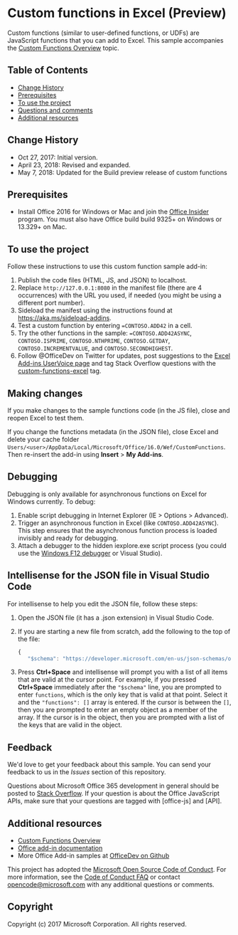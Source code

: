 # Custom functions in Excel (Preview)

Custom functions (similar to user-defined functions, or UDFs) are JavaScript functions that you can add to Excel. This sample accompanies the [Custom Functions Overview](https://docs.microsoft.com/en-us/office/dev/add-ins/excel/custom-functions-overview) topic.

## Table of Contents
* [Change History](#change-history)
* [Prerequisites](#prerequisites)
* [To use the project](#to-use-the-project)
* [Questions and comments](#questions-and-comments)
* [Additional resources](#additional-resources)

## Change History

* Oct 27, 2017: Initial version.
* April 23, 2018: Revised and expanded.
* May 7, 2018: Updated for the Build preview release of custom functions

## Prerequisites

* Install Office 2016 for Windows or Mac and join the [Office Insider](https://products.office.com/en-us/office-insider) program. You must also have Office build build 9325+ on Windows or 13.329+ on Mac.

## To use the project

Follow these instructions to use this custom function sample add-in:

1. Publish the code files (HTML, JS, and JSON) to localhost.
2. Replace `http://127.0.0.1:8080` in the manifest file (there are 4 occurrences) with the URL you used, if needed (you might be using a different port number). 
3. Sideload the manifest using the instructions found at <https://aka.ms/sideload-addins>.
4. Test a custom function by entering `=CONTOSO.ADD42` in a cell.
5. Try the other functions in the sample: `=CONTOSO.ADD42ASYNC`, `CONTOSO.ISPRIME`, `CONTOSO.NTHPRIME`, `CONTOSO.GETDAY`, `CONTOSO.INCREMENTVALUE`, and `CONTOSO.SECONDHIGHEST`.
7. Follow @OfficeDev on Twitter for updates, post suggestions to the [Excel Add-ins UserVoice page](https://officespdev.uservoice.com/forums/224641-feature-requests-and-feedback/category/163563-add-in-excel) and tag Stack Overflow questions with the [custom-functions-excel](https://stackoverflow.com/questions/tagged/custom-functions-excel) tag.

## Making changes
If you make changes to the sample functions code (in the JS file), close and reopen Excel to test them.

If you change the functions metadata (in the JSON file), close Excel and delete your cache folder `Users/<user>/AppData/Local/Microsoft/Office/16.0/Wef/CustomFunctions`. Then re-insert the add-in using **Insert** > **My Add-ins**.

## Debugging
Debugging is only available for asynchronous functions on Excel for Windows currently. To debug:

1. Enable script debugging in Internet Explorer (IE > Options > Advanced).
2. Trigger an asynchronous function in Excel (like `CONTOSO.ADD42ASYNC`). This step ensures that the asynchronous function process is loaded invisibly and ready for debugging.
3. Attach a debugger to the hidden iexplore.exe script process (you could use the [Windows F12 debugger](https://docs.microsoft.com/en-us/office/dev/add-ins/testing/debug-add-ins-using-f12-developer-tools-on-windows-10) or Visual Studio).

## Intellisense for the JSON file in Visual Studio Code	
For intellisense to help you edit the JSON file, follow these steps:

1. Open the JSON file (it has a .json extension) in Visual Studio Code.	
2. If you are starting a new file from scratch, add the following to the top of the file:	
	
     ```js	
    {	
        "$schema": "https://developer.microsoft.com/en-us/json-schemas/office-js/custom-functions.schema.json",	
    ```	
3. Press **Ctrl+Space** and intellisense will prompt you with a list of all items that are valid at the cursor point. For example, if you pressed **Ctrl+Space** immediately after the `"$schema"` line, you are prompted to enter `functions`, which is the only key that is valid at that point. Select it and the `"functions": []` array is entered. If the cursor is between the `[]`, then you are prompted to enter an empty object as a member of the array. If the cursor is in the object, then you are prompted with a list of the keys that are valid in the object.

## Feedback

We'd love to get your feedback about this sample. You can send your feedback to us in the *Issues* section of this repository.

Questions about Microsoft Office 365 development in general should be posted to [Stack Overflow](http://stackoverflow.com/questions/tagged/office-js+API). If your question is about the Office JavaScript APIs, make sure that your questions are tagged with [office-js] and [API].

## Additional resources

* [Custom Functions Overview](https://docs.microsoft.com/en-us/office/dev/add-ins/excel/custom-functions-overview)
* [Office add-in documentation](https://docs.microsoft.com/en-us/office/dev/add-ins/overview/office-add-ins)
* More Office Add-in samples at [OfficeDev on Github](https://github.com/officedev)

This project has adopted the [Microsoft Open Source Code of Conduct](https://opensource.microsoft.com/codeofconduct/). For more information, see the [Code of Conduct FAQ](https://opensource.microsoft.com/codeofconduct/faq/) or contact [opencode@microsoft.com](mailto:opencode@microsoft.com) with any additional questions or comments.

## Copyright
Copyright (c) 2017 Microsoft Corporation. All rights reserved.
